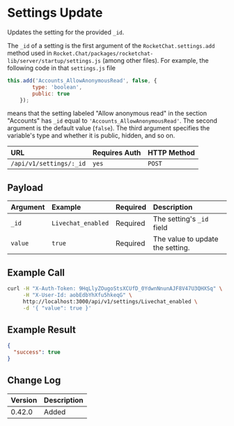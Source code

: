 # Settings Update
Updates the setting for the provided `_id`.

The `_id` of a setting is the first argument of the `RocketChat.settings.add` method used in `Rocket.Chat/packages/rocketchat-lib/server/startup/settings.js` (among other files). For example, the following code in that `settings.js` file
```javascript
this.add('Accounts_AllowAnonymousRead', false, {
		type: 'boolean',
		public: true
	});
```
means that the setting labeled "Allow anonymous read" in the section "Accounts" has `_id` equal to `'Accounts_AllowAnonymousRead'`. The second argument is the default value (`false`). The third argument specifies the variable's type and whether it is public, hidden, and so on.

| URL | Requires Auth | HTTP Method |
| :--- | :--- | :--- |
| `/api/v1/settings/:_id` | `yes` | `POST` |

## Payload
| Argument | Example | Required | Description |
| :--- | :--- | :--- | :--- |
| `_id` | `Livechat_enabled` | Required | The setting's `_id` field |
| `value` | `true` | Required | The value to update the setting. |

## Example Call
```bash
curl -H "X-Auth-Token: 9HqLlyZOugoStsXCUfD_0YdwnNnunAJF8V47U3QHXSq" \
     -H "X-User-Id: aobEdbYhXfu5hkeqG" \
     http://localhost:3000/api/v1/settings/Livechat_enabled \
     -d '{ "value": true }'
```

## Example Result

```json
{
  "success": true
}
```

## Change Log
| Version | Description |
| :--- | :--- |
| 0.42.0 | Added |
